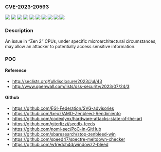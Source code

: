 ### [CVE-2023-20593](https://cve.mitre.org/cgi-bin/cvename.cgi?name=CVE-2023-20593)
![](https://img.shields.io/static/v1?label=Product&message=2nd%20Gen%20AMD%20EPYC%E2%84%A2%20Processors&color=blue)
![](https://img.shields.io/static/v1?label=Product&message=3rd%20Gen%20AMD%20Ryzen%E2%84%A2%20Threadripper%E2%84%A2%20Processors%20%E2%80%9CCastle%20Peak%E2%80%9D%20HEDT&color=blue)
![](https://img.shields.io/static/v1?label=Product&message=AMD%20Ryzen%E2%84%A2%204000%20Series%20Desktop%20Processors%20with%20Radeon%E2%84%A2%20Graphics%20%E2%80%9CRenoir%E2%80%9D%20AM4&color=blue)
![](https://img.shields.io/static/v1?label=Product&message=Ryzen%E2%84%A2%203000%20Series%20Desktop%20Processors%20%E2%80%9CMatisse%E2%80%9D%20AM4&color=blue)
![](https://img.shields.io/static/v1?label=Product&message=Ryzen%E2%84%A2%204000%20Series%20Mobile%20processors%20with%20Radeon%E2%84%A2%20Graphics%20%E2%80%9CRenoir%E2%80%9D&color=blue)
![](https://img.shields.io/static/v1?label=Product&message=Ryzen%E2%84%A2%205000%20Series%20Mobile%20processors%20with%20Radeon%E2%84%A2%20Graphics%20%E2%80%9CLucienne%E2%80%9D&color=blue)
![](https://img.shields.io/static/v1?label=Product&message=Ryzen%E2%84%A2%207020%20Series%20processors%20%E2%80%9CMendocino%E2%80%9D%20FT6&color=blue)
![](https://img.shields.io/static/v1?label=Product&message=Ryzen%E2%84%A2%20Threadripper%E2%84%A2%20PRO%20Processors%20%E2%80%9CCastle%20Peak%E2%80%9D%20WS%20SP3&color=blue)
![](https://img.shields.io/static/v1?label=Version&message=n%2Fa&color=blue)
![](https://img.shields.io/static/v1?label=Vulnerability&message=n%2Fa&color=brighgreen)

### Description

An issue in “Zen 2” CPUs, under specific microarchitectural circumstances, may allow an attacker to potentially access sensitive information.

### POC

#### Reference
- http://seclists.org/fulldisclosure/2023/Jul/43
- http://www.openwall.com/lists/oss-security/2023/07/24/3

#### Github
- https://github.com/EGI-Federation/SVG-advisories
- https://github.com/Ixeoz/AMD-Zenbleed-Rendimiento
- https://github.com/codexlynx/hardware-attacks-state-of-the-art
- https://github.com/giterlizzi/secdb-feeds
- https://github.com/nomi-sec/PoC-in-GitHub
- https://github.com/sbaresearch/stop-zenbleed-win
- https://github.com/speed47/spectre-meltdown-checker
- https://github.com/w1redch4d/windowz2-bleed

